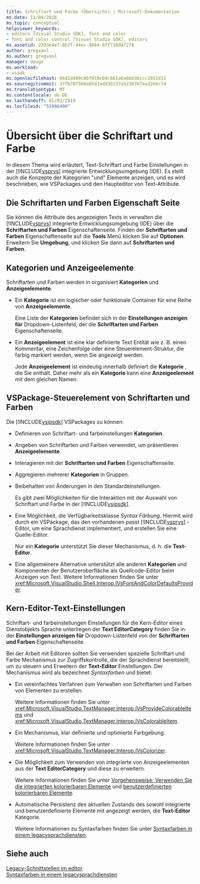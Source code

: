 ```yaml
---
title: Schriftart und Farbe (Übersicht) | Microsoft-Dokumentation
ms.date: 11/04/2016
ms.topic: conceptual
helpviewer_keywords:
- editors [Visual Studio SDK], font and color
- font and color control [Visual Studio SDK], editors
ms.assetid: 2203e4e7-8b7f-44ec-8884-6ff718d4f278
author: gregvanl
ms.author: gregvanl
manager: douge
ms.workload:
- vssdk
ms.openlocfilehash: 84d1d409c86f018cb0c661a6a6bb36ccc1911d11
ms.sourcegitcommit: 37fb7075b0a65d2add3b137a5230767aa3266c74
ms.translationtype: MT
ms.contentlocale: de-DE
ms.lasthandoff: 01/02/2019
ms.locfileid: "53966490"
---
```

# <a name="font-and-color-overview"></a>Übersicht über die Schriftart und Farbe
In diesem Thema wird erläutert, Text-Schriftart und Farbe Einstellungen in der [!INCLUDE[vsprvs](../code-quality/includes/vsprvs_md.md)] integrierte Entwicklungsumgebung (IDE). Es stellt auch die Konzepte der Kategorien "und" Elemente anzeigen, und es wird beschrieben, wie VSPackages und den Haupteditor von Text-Attribute.  
  
## <a name="the-fonts-and-colors-property-page"></a>Die Schriftarten und Farben Eigenschaft Seite  
 Sie können die Attribute des angezeigten Texts in verwalten die [!INCLUDE[vsprvs](../code-quality/includes/vsprvs_md.md)] integrierte Entwicklungsumgebung (IDE) über die **Schriftarten und Farben** Eigenschaftenseite. Finden der **Schriftarten und Farben** Eigenschaftenseite auf die **Tools** Menü klicken Sie auf **Optionen**. Erweitern Sie **Umgebung**, und klicken Sie dann auf **Schriftarten und Farben**.  
  
## <a name="categories-and-display-items"></a>Kategorien und Anzeigeelemente  
 Schriftarten und Farben werden in organisiert **Kategorien** und **Anzeigeelemente**.  
  
- Ein **Kategorie** ist ein logischer oder funktionale Container für eine Reihe von **Anzeigeelemente**.  
  
   Eine Liste der **Kategorien** befindet sich in der **Einstellungen anzeigen für** Dropdown-Listenfeld, der die **Schriftarten und Farben** Eigenschaftenseite.  
  
- Ein **Anzeigeelement** ist eine klar definierte Text Entität wie z. B. einen Kommentar, eine Zeichenfolge oder eine Steuerelement-Struktur, die farbig markiert werden, wenn Sie angezeigt werden.  
  
  Jede **Anzeigeelement** ist eindeutig innerhalb definiert die **Kategorie** , die Sie enthält. Daher mehr als ein **Kategorie** kann eine **Anzeigeelement** mit dem gleichen Namen.  
  
## <a name="vspackage-control-of-fonts-and-colors"></a>VSPackage-Steuerelement von Schriftarten und Farben  
 Die [!INCLUDE[vsipsdk](../extensibility/includes/vsipsdk_md.md)] VSPackages zu können:  
  
- Definieren von Schriftart- und farbeinstellungen **Kategorien**.  
  
- Angeben von Schriftarten und Farben verwendet, um präsentieren **Anzeigeelemente**.  
  
- Interagieren mit der **Schriftarten und Farben** Eigenschaftenseite.  
  
- Aggregieren mehrerer **Kategorien** in Gruppen.  
  
- Beibehalten von Änderungen in den Standardeinstellungen.  
  
  Es gibt zwei Möglichkeiten für die Interaktion mit der Auswahl von Schriftart und Farbe in der [!INCLUDE[vsipsdk](../extensibility/includes/vsipsdk_md.md)].  
  
- Eine Möglichkeit, die Verfügbarkeitsklasse *Syntax Färbung*. Hiermit wird durch ein VSPackage, das den vorhandenen passt [!INCLUDE[vsprvs](../code-quality/includes/vsprvs_md.md)] -Editor, um eine Sprachdienst implementiert, und erstellen Sie eine Quelle-Editor.  
  
   Nur ein **Kategorie** unterstützt Sie dieser Mechanismus, d. h. die **Text-Editor**.  
  
- Eine allgemeinere Alternative unterstützt alle anderen **Kategorien** und Komponenten der Benutzeroberfläche als Quellcode-Editor beim Anzeigen von Text. Weitere Informationen finden Sie unter <xref:Microsoft.VisualStudio.Shell.Interop.IVsFontAndColorDefaultsProvider>.  
  
## <a name="core-editor-text-settings"></a>Kern-Editor-Text-Einstellungen  
 Schriftart- und farbeinstellungen Einstellungen für die Kern-Editor eines Dienstobjekts Sprache unterliegen der **Text EditorCategory** finden Sie in der **Einstellungen anzeigen für** Dropdown-Listenfeld von der **Schriftarten und Farben** Eigenschaftenseite.  
  
 Bei der Arbeit mit Editoren sollten Sie verwenden spezielle Schriftart und Farbe Mechanismus zur Zugriffskontrolle, die der Sprachdienst bereitstellt, um zu steuern und Erweitern der **Text-Editor** Einstellungen. Der Mechanismus wird als bezeichnet *Syntaxfarben* und bietet:  
  
- Ein vereinfachtes Verfahren zum Verwalten von Schriftarten und Farben von Elementen zu erstellen.  
  
   Weitere Informationen finden Sie unter <xref:Microsoft.VisualStudio.TextManager.Interop.IVsProvideColorableItems> und <xref:Microsoft.VisualStudio.TextManager.Interop.IVsColorableItem>.  
  
- Ein Mechanismus, klar definierte und optimierte Farbgebung.  
  
   Weitere Informationen finden Sie unter <xref:Microsoft.VisualStudio.TextManager.Interop.IVsColorizer>.  
  
- Die Möglichkeit zum Verwenden von integrierte von Anzeigeelementen aus der **Text EditorCategory** und diese zu erweitern.  
  
   Weitere Informationen finden Sie unter [Vorgehensweise: Verwenden Sie die integrierten kolorierbaren Elemente](../extensibility/internals/how-to-use-built-in-colorable-items.md) und [benutzerdefinierten kolorierbaren Elemente](../extensibility/internals/custom-colorable-items.md).  
  
- Automatische Persistenz des aktuellen Zustands des sowohl integrierte und benutzerdefinierte Elemente mit angezeigt werden, die **Text-Editor** Kategorie.  
  
  Weitere Informationen zu Syntaxfarben finden Sie unter [Syntaxfarben in einem legacysprachdiensten](../extensibility/internals/syntax-coloring-in-a-legacy-language-service.md).  
  
## <a name="see-also"></a>Siehe auch  
 [Legacy-Schnittstellen im editor](../extensibility/legacy-interfaces-in-the-editor.md)   
 [Syntaxfarben in einem legacysprachdiensten](../extensibility/internals/syntax-coloring-in-a-legacy-language-service.md)